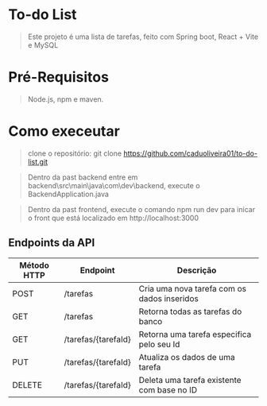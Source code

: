 # To-do List 
>Este projeto é uma lista de tarefas, feito com Spring boot, React + Vite e MySQL

# Pré-Requisitos
>Node.js, npm e maven.

# Como execeutar
>clone o repositório:
git clone https://github.com/caduoliveira01/to-do-list.git

>Dentro da past backend entre em backend\src\main\java\com\dev\backend, execute o BackendApplication.java

>Dentro da past frontend, execute o comando npm run dev para inicar o front que está localizado em http://localhost:3000

## Endpoints da API

| Método HTTP | Endpoint          | Descrição                                           |
|-------------|-------------------|-----------------------------------------------------|
| POST        | /tarefas          | Cria uma nova tarefa com os dados inseridos |
| GET         | /tarefas          | Retorna todas as tarefas do banco                |
| GET         | /tarefas/{tarefaId} | Retorna uma tarefa especifica pelo seu Id     |
| PUT         | /tarefas/{tarefaId} | Atualiza os dados de uma tarefa  |
| DELETE      | /tarefas/{tarefaId} | Deleta uma tarefa existente com base no ID           |

